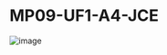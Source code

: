 # MP09-UF1-A4-JCE
![image](https://user-images.githubusercontent.com/114858315/236834371-f1c28832-7b31-452d-8907-d12992787e6e.png)
